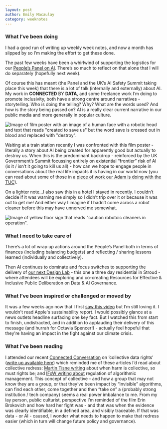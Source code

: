 ```yaml
---
layout: post
author: Emily Macaulay
category: weeknotes
---
```


### What I’ve been doing

I had a good run of writing up weekly week notes, and now a month has slipped by so I’m making the effort to get these done.

The past few weeks have been a whirlwind of supporting the logistics for our [People’s Panel on AI](https://connectedbydata.org/projects/2023-peoples-panel-on-ai).  There’s so much to reflect on that alone that I will do separately (hopefully next week).

Of course this has meant (the Panel and the UK’s AI Safety Summit taking place this week) that there is a lot of talk (internally and externally) about AI. My work in **CONNECTED** BY **DATA**, and some freelance work I’m doing to promote inclusivity, both have a strong centre around narratives - storytelling.  Who is doing the telling? Why? What are the words used? And how is the story being passed on?  AI is a really clear current narrative in our public media and more generally in popular culture.

![Image of film poster with an image of a human face with a robotic head and text that reads "created to save us" but the word save is crossed out in blood and replaced with "destroy".]({{site.baseurl}}/assets/blog/2023-11-ai-billboard.jpeg)

Waiting at a train station recently I was confronted with this film poster - literally a story about AI being created for apparently good but actually to destroy us.  When this is the predominant backdrop - reinforced by the UK Government’s Summit focussing entirely on existential “frontier” risk of AI (is it / isn’t it going to kill us all) - how can we hope to engage people in conversations about the real life impacts it is having in our world now (you can read about some of those in a [piece of work our Adam is doing with the TUC](https://connectedbydata.org/events/2023-08-02-impact-of-ai-on-welsh-workers)).

On a lighter note…I also saw this in a hotel I stayed in recently.  I couldn’t decide if it was warning me simply so I didn’t trip over it or because it was out to get me! And either way I imagine if I hadn’t come across a robot cleaner before this may have unnerved me somewhat.

![Image of yellow floor sign that reads "caution robotoic cleaners in operation".]({{site.baseurl}}/assets/blog/2023-11-robotic-cleaner.jpeg)

### What I need to take care of

There’s a lot of wrap up actions around the People’s Panel both in terms of finances (including balancing budgets) and reflecting / sharing lessons learned (individually and collectively).

Then AI continues to dominate and focus switches to supporting the delivery of [our next Design Lab](https://connectedbydata.org/events/2023-11-22-deliberative-governance-data-and-ai) - this one a three day residential in Stroud - where attendees will be exploring and co-creating Resources for Effective & Inclusive Public Deliberation on Data & AI Governance.


### What I’ve been inspired or challenged or moved by

It was a few weeks ago now that I first [saw this video](https://www.youtube.com/watch?v=QNv9PRDIhes) but I’m still loving it.  I wouldn't read Apple's sustainability report. I would possibly glance at a news outlets headline surfacing one key fact. But I watched this from start to finish, undistracted, and in addition to applauding their delivery of this message (and hurrah for Octavia Spencer!) - actually feel hopeful that they're having an impact in the fight against our climate crisis.


### What I’ve been reading

I attended our recent [Connected Conversation](https://connectedbydata.org/projects/2023-connected-conversations) on ‘collective data rights’ ([write up available here](https://connectedbydata.org/events/2023-09-27-connected-conversation-collective-data-rights)) which reminded me of these articles I’d read about collective redress: [Martin Tisne writing](https://www.technologyreview.com/2021/05/25/1025297/collective-data-rights-big-tech-privacy/) about when harm is collective, so must rights be; and [IFoW writing about](https://www.ifow.org/news-articles/regulating-algorithmic-management) regulation of algorithmic management.  This concept of collective - and how a group that may not know they are a group, or that they’ve been impact by “invisible” algorithms, can find each other, come together and then “take on” a (probably strong institution / tech company) seems a real power imbalance to me.  From my lay person, public culturist, perspective I’m reminded of the film Erin Brokovich and how hard her fight was - and that was when the evidence was clearly identifiable, in a defined area, and visibly traceable.  If that was data - or AI - caused, I wonder what needs to happen to make that redress easier (which in turn will change future policy and governance).